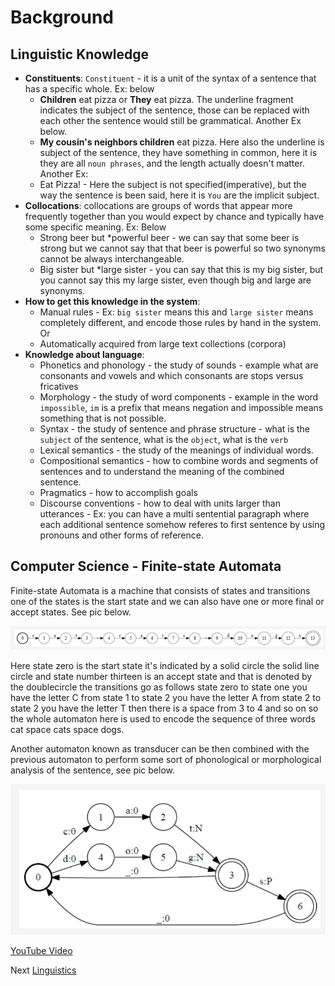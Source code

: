 # Background

## Linguistic Knowledge

* **Constituents**: `Constituent` - it is a unit of the syntax of a sentence that has a specific whole. Ex: below
    * __Children__ eat pizza or __They__ eat pizza. The underline fragment indicates the subject of the sentence, those can be replaced with each other the sentence would still be grammatical. Another Ex below.
    * __My cousin's neighbors children__ eat pizza. Here also the underline is subject of the sentence, they have something in common, here it is they are all `noun phrases`, and the length actually doesn't matter. Another Ex:
    * Eat Pizza! - Here the subject is not specified(imperative), but the way the sentence is been said, here it is `You` are the implicit subject.
* **Collocations**: collocations are groups of words that appear more frequently together than you would expect by chance and typically have some specific meaning. Ex: Below
    * Strong beer but *powerful beer - we can say that some beer is strong but we cannot say that that beer is powerful so two synonyms cannot be always interchangeable.
    * Big sister but *large sister - you can say that this is my big sister, but you cannot say this my large sister, even though big and large are synonyms.
* **How to get this knowledge in the system**: 
    * Manual rules - Ex: `big sister` means this and `large sister` means completely different, and encode those rules by hand in the system. Or
    * Automatically acquired from large text collections (corpora)
* **Knowledge about language**:
    * Phonetics and phonology - the study of sounds - example what are consonants and vowels and which consonants are stops versus fricatives
    * Morphology - the study of word components - example in the word `impossible`, `im` is a prefix that means negation and impossible means something that is not possible.
    * Syntax - the study of sentence and phrase structure - what is the `subject` of the sentence, what is the `object`, what is the `verb`
    * Lexical semantics - the study of the meanings of individual words.
    * Compositional semantics - how to combine words and segments of sentences and to understand the meaning of the combined sentence.
    * Pragmatics - how to accomplish goals
    * Discourse conventions - how to deal with units larger than utterances - Ex: you can have a multi sentential paragraph where each additional sentence somehow referes to first sentence by using pronouns and other forms of reference.

## Computer Science - Finite-state Automata

Finite-state Automata is a machine that consists of states and transitions one of the states is the start state and we can also have one or more final or accept states. See pic below.


![States](img/01_06_01_finite_state_automata.png)

Here state zero is the start state it's indicated by a solid circle the solid line circle and state number thirteen is an accept state and that is denoted by the doublecircle the transitions go as follows state zero to state one you have the letter C from state 1 to state 2 you have the letter A from state 2 to state 2 you have the letter T then there is a space from 3 to 4 and so on so the whole automaton here is used to encode the sequence of three words cat space cats space dogs.

Another automaton known as transducer can be then combined with the previous automaton to perform some sort of phonological or morphological analysis of the sentence, see pic below.

![Transducer](img/01_06_02_transducer.png)



[YouTube Video](https://www.youtube.com/watch?v=0X-n4Z1U9wI)

Next [Linguistics](01_07_Linguistics.md)
